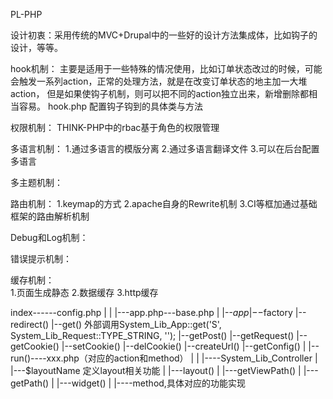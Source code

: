  PL-PHP

  设计初衷：采用传统的MVC+Drupal中的一些好的设计方法集成体，比如钩子的设计，等等。
  
  
  hook机制：
	主要是适用于一些特殊的情况使用，比如订单状态改过的时候，可能会触发一系列action，正常的处理方法，就是在改变订单状态的地主加一大堆action，
	但是如果使钩子机制，则可以把不同的action独立出来，新增删除都相当容易。
	hook.php   配置钩子钩到的具体类与方法
  
  
  权限机制：
  THINK-PHP中的rbac基于角色的权限管理
  
  
  多语言机制：
	1.通过多语言的模版分离
	2.通过多语言翻译文件
	3.可以在后台配置多语言
  
  
  多主题机制：
  
  
  路由机制：
	1.keymap的方式
	2.apache自身的Rewrite机制
	3.CI等框加通过基础框架的路由解析机制
  
  
  Debug和Log机制：
  
  
  错误提示机制：
  
  
  缓存机制：  
	1.页面生成静态
	2.数据缓存
	3.http缓存
  
  
   index------config.php
          |
          |
          |---app.php---base.php
                      |
                      |--$app
                      |--$factory
                      |--redirect()
                      |--get()   外部调用System_Lib_App::get('S', System_Lib_Request::TYPE_STRING, '');
                      |--getPost()
                      |--getRequest()
                      |--getCookie()
                      |--setCookie()
                      |--delCookie()
                      |--createUrl()
                      |--getConfig()
                      |
                      |--run()----xxx.php（对应的action和method）
                                        |
                                        |
                                        |----System_Lib_Controller
                                        |            |---$layoutName    定义layout相关功能
                                        |            |---layout()
                                        |            |---getViewPath()
                                        |            |---getPath()
                                        |            |---widget()
                                        |
                                        |----method,具体对应的功能实现